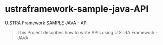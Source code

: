 # ustraframework-sample-java-API
U.STRA Framework SAMPLE JAVA - API
> This Project describes how to write APIs using U.STRA Framework - JAVA
